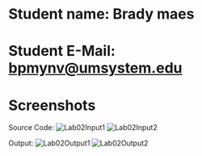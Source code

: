 # Student name: Brady maes

# Student E-Mail: bpmynv@umsystem.edu

# Screenshots

Source Code:
![Lab02Input1](https://user-images.githubusercontent.com/91229184/152628354-88551d4a-5a4d-47fe-bd6f-4a387090e56d.PNG)
![Lab02Input2](https://user-images.githubusercontent.com/91229184/152628364-2fc97160-98dc-4fd5-be0a-5a51075f869a.PNG)


Output:
![Lab02Output1](https://user-images.githubusercontent.com/91229184/152628367-97e91561-7eb1-48cb-8f04-224f539beb7c.PNG)
![Lab02Output2](https://user-images.githubusercontent.com/91229184/152628373-d633fcf7-6143-4836-b261-cc461b82ef17.PNG)
